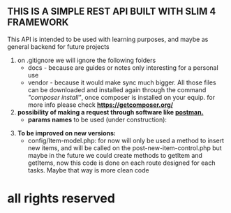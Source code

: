 <h2> <b>THIS IS A SIMPLE REST API BUILT WITH SLIM 4 FRAMEWORK</b> </h2>

<p>This API is intended to be used with learning purposes, and maybe as general backend for future projects</p>

<ol>


<li>on .gitignore we will ignore the following folders
<ul>
<li>docs -  because are guides or notes only interesting for a personal use </li>
<li>vendor - because it would make sync much bigger. All those files can be downloaded and installed again through the command <i>"composer install"</i>,  once composer is installed on your equip. for more info please check <a href="https://getcomposer.org/"><b>https://getcomposer.org/</b></a></li>
</ul>
</li> 

<li><b> possibility of making a request through software like <a href="https://www.postman.com/">postman.</a></b>
<ul>
<li><b>params names</b> to be used (under construction):</li>
<ul>

</ul>
</ul>
</li>
<li>
    <b>To be improved on new versions:</b>
    <ul>
        <li>config/Item-model.php: for now will only be used a method to insert new items, and will be called on the post-new-item-control.php but maybe in the future we could create methods to getItem and getItems, now this code is done on each route designed for each tasks. Maybe that way is more clean code</li>
    </ul>
</li>

 
</ol>
   
# all rights reserved